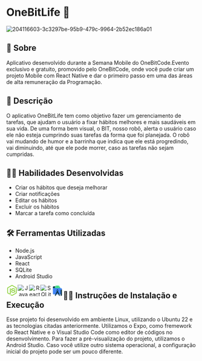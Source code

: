 # OneBitLife 🤖

![204116603-3c3297be-95b9-479c-9964-2b52ec186a01](https://user-images.githubusercontent.com/98343640/206881412-328cde29-59fa-4d75-a4d8-0c1390c9c13c.png)


## :page_with_curl: Sobre

Aplicativo desenvolvido durante a Semana Mobile do OneBitCode.Evento exclusivo e gratuito, promovido pelo OneBitCode, onde você pude criar um projeto Mobile com React Native e dar o primeiro passo em uma das áreas de alta remuneração da Programação. 


## 📖 Descrição

O aplicativo OneBitLife tem como objetivo fazer um gerenciamento de tarefas, que ajudam o usuário a fixar hábitos melhores e mais saudáveis em sua vida. De uma forma bem visual, o BIT, nosso robô, alerta o usuário caso ele não esteja cumprindo suas tarefas da forma que foi planejada. O robô vai mudando de humor e a barrinha que indica que ele está progredindo, vai diminuindo, até que ele pode morrer, caso as tarefas não sejam cumpridas.


## :man_technologist: Habilidades Desenvolvidas

- Criar os hábitos que deseja melhorar
- Criar notificações
- Editar os hábitos
- Excluir os hábitos
- Marcar a tarefa como concluída


## :hammer_and_wrench: Ferramentas Utilizadas

- Node.js 
- JavaScript
- React
- SQLite
- Android Studio

<div align="center"> 
<img align="left" alt="NodeJs" height="30" width="30" src="https://raw.githubusercontent.com/devicons/devicon/master/icons/nodejs/nodejs-original.svg">
<img align="left" alt="Javascript" height="30" width="30" src="https://cdn.jsdelivr.net/gh/devicons/devicon/icons/javascript/javascript-original.svg">
<img align="left" alt="React" height="30" width="30" src="https://cdn.jsdelivr.net/gh/devicons/devicon/icons/react/react-original.svg">
<img align="left" alt="SQLite" height="30" width="30" src="https://cdn.jsdelivr.net/gh/devicons/devicon/icons/sqlite/sqlite-original.svg">
  
<img align="left" alt="SQLite" height="30" width="30" src="https://github.com/devicons/devicon/blob/master/icons/androidstudio/androidstudio-original.svg">  
</div>


## :female_detective: Instruções de Instalação e Execução

Esse projeto foi desenvolvido em ambiente Linux, utilizando o Ubuntu 22 e as tecnologias citadas anteriormente. Utilizamos o Expo, como fremework do React Native e o Visual Studio Code como editor de códigos no desenvolvimento. Para fazer a pré-visualização do projeto, utilizamos o Android Studio. Caso você utilize outro sistema operacional, a configuração inicial do projeto pode ser um pouco diferente.

